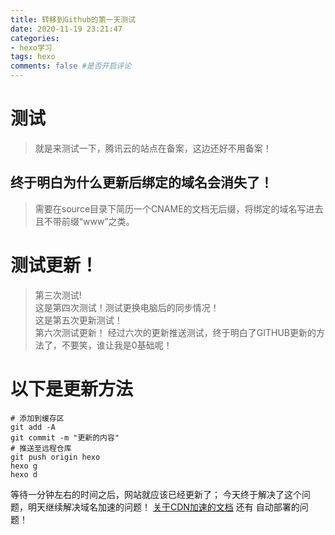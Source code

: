 ```yaml
---
title: 转移到Github的第一天测试
date: 2020-11-19 23:21:47
categories:
- hexo学习
tags: hexo
comments: false #是否开启评论
---
```

# 测试
>就是来测试一下，腾讯云的站点在备案，这边还好不用备案！

## 终于明白为什么更新后绑定的域名会消失了！
>需要在source目录下简历一个CNAME的文档无后缀，将绑定的域名写进去且不带前缀“www”之类。
# 测试更新！
> 第三次测试!  
> 这是第四次测试！测试更换电脑后的同步情况！  
> 这是第五次更新测试！  
> 第六次测试更新！
> 经过六次的更新推送测试，终于明白了GITHUB更新的方法了，不要笑，谁让我是0基础呢！
# 以下是更新方法
```
# 添加到缓存区
git add -A
git commit -m "更新的内容"
# 推送至远程仓库
git push origin hexo
hexo g
hexo d
```
等待一分钟左右的时间之后，网站就应该已经更新了；
今天终于解决了这个问题，明天继续解决域名加速的问题！
[关于CDN加速的文档](https://www.yunyoujun.cn/note/use-cdn-speed-up-site/)
还有 自动部署的问题！